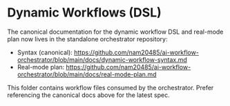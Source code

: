 # Dynamic Workflows (DSL)

The canonical documentation for the dynamic workflow DSL and real-mode plan now lives in the standalone orchestrator repository:

- Syntax (canonical): https://github.com/nam20485/ai-workflow-orchestrator/blob/main/docs/dynamic-workflow-syntax.md
- Real-mode plan: https://github.com/nam20485/ai-workflow-orchestrator/blob/main/docs/real-mode-plan.md

This folder contains workflow files consumed by the orchestrator. Prefer referencing the canonical docs above for the latest spec.
